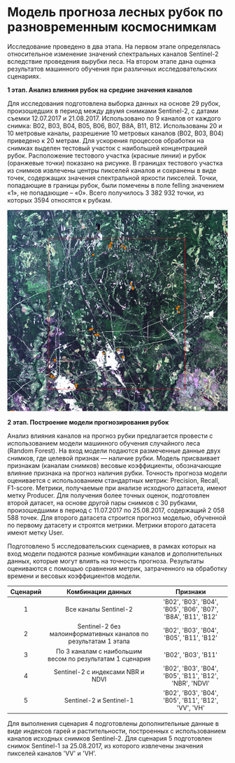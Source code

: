 # Модель прогноза лесных рубок по разновременным космоснимкам

Исследование проведено в два этапа. На первом этапе определялась относительное изменение значений спектральных каналов Sentinel-2 вследствие проведения вырубки леса. На втором этапе дана оценка результатов машинного обучения при различных исследовательских сценариях.

**1 этап. Анализ влияния рубок на средние значения каналов**

Для исследования подготовлена выборка данных на основе 29 рубок, произошедших в период между двумя снимками Sentinel-2, с датами съемки 12.07.2017 и 21.08.2017. Использовано по 9 каналов от каждого снимка: B02, B03, B04, B05, B06, B07, B8A, B11, B12. Использованы 20 и 10 метровые каналы, разрешение 10 метровых каналов (B02, B03, B04) приведено к 20 метрам.
Для ускорения процессов обработки на снимках выделен тестовый участок с наибольшей концентрацией рубок. Расположение тестового участка (красные линии) и рубок (оранжевые точки) показано на рисунке. В границах тестового участка из снимков извлечены центры пикселей каналов и сохранены в виде точек, содержащих значения спектральной яркости пикселей. Точки, попадающие в границы рубок, были помечены в поле felling значением «1», не попадающие – «0». Всего получилось 3 382 932 точки, из которых 3594 относятся к рубкам.

![alt text for screen readers](fellings_test_site.png "Расположение тестового участка и рубок на снимке")

**2 этап. Построение модели прогнозирования рубок**

Анализ влияния каналов на прогноз рубки предлагается провести с использованием модели машинного обучения случайного леса (Random Forest). На вход модели подаются размеченные данные двух снимков, где целевой признак — наличие рубки. Модель присваивает признакам (каналам снимков) весовые коэффициенты, обозначающие влияние признака на прогноз наличия рубки. Точность прогноза модели оценивается с использованием стандартных метрик: Precision, Recall, F1-score. 
Метрики, получаемые при анализе исходного датасета, имеют метку Producer. Для получения более точных оценок, подготовлен второй датасет, на основе другой пары снимков с 30 рубками, произошедшими в период с 11.07.2017 по 25.08.2017, содержащий 2 058 588 точек. Для второго датасета строится прогноз моделью, обученной по первому датасету и строятся метрики. Метрики второго датасета имеют метку User.

Подготовлено 5 исследовательских сценариев, в рамках которых на вход модели подаются разные комбинации каналов и дополнительных данных, которые могут влиять на точность прогноза. Результаты оцениваются с помощью сравнения метрик, затраченного на обработку времени и весовых коэффициентов модели.

|Сценарий |	Комбинации данных |	Признаки |
| :--------: | :--------: | :--------: |
|1	| Все каналы Sentinel-2	| 'B02', 'B03', 'B04', 'B05', 'B06', 'B07', 'B8A', 'B11', 'B12' |
|2	| Sentinel-2 без малоинформативных каналов по результатам 1 этапа |	'B02', 'B03', 'B04', 'B05', 'B11', 'B12' |
|3	| По 3 каналам с наибольшим весом по результатам 1 сценария |	'B02', 'B03', 'B11'|
|4	| Sentinel-2 c индексами NBR и NDVI |	'B02', 'B03', 'B04', 'B05', 'B11', 'B12', 'NBR', 'NDVI' |
|5	| Sentinel-2 и Sentinel-1 |	'B02', 'B03', 'B04', 'B05', 'B11', 'B12', 'VV', 'VH' |

Для выполнения сценария 4 подготовлены дополнительные данные в виде индексов гарей и растительности, построенных с использованием каналов исходных снимков Sentinel-2. Для сценария 5 подготовлен снимок Sentinel-1 за 25.08.2017, из которого извлечены значения пикселей каналов 'VV' и 'VH'.
